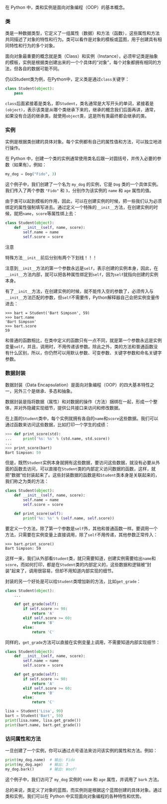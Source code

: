 在 Python 中，类和实例是面向对象编程（OOP）的基本概念。

### 类

类是一种数据类型，它定义了一组属性（数据）和方法（函数），这些属性和方法共同描述了对象的特性和行为。类可以看作是对象的模板或蓝图，用于创建具有相同特性和行为的多个对象。

面向对象最重要的概念就是类（Class）和实例（Instance），必须牢记类是抽象的模板，实例是根据类创建出来的一个个具体的“对象”，每个对象都拥有相同的方法，但各自的数据可能不同。

仍以Student类为例，在Python中，定义类是通过`class`关键字：

```python
class Student(object):
    pass
```

`class`后面紧接着是类名，即`Student`，类名通常是大写开头的单词，紧接着是`(object)`，表示该类是从哪个类继承下来的，继承的概念我们后面再讲，通常，如果没有合适的继承类，就使用`object`类，这是所有类最终都会继承的类。

### 实例

实例是根据类创建的具体对象。每个实例都有自己的属性值和方法，可以独立地进行操作。

在 Python 中，创建一个类的实例通常使用类名后跟一对圆括号，并传入必要的参数（如果有）。例如：

```python
my_dog = Dog("Fido", 3)
```

这个例子中，我们创建了一个名为 `my_dog` 的实例，它是 `Dog` 类的一个具体实例。我们传入了两个参数 `"Fido"` 和 `3`，分别作为该实例的 `name` 和 `age` 属性的值。



由于类可以起到模板的作用，因此，可以在创建实例的时候，把一些我们认为必须绑定的属性强制填写进去。通过定义一个特殊的`__init__`方法，在创建实例的时候，就把`name`，`score`等属性绑上去：

```python
class Student(object):
    def __init__(self, name, score):
        self.name = name
        self.score = score
```

 注意

特殊方法`__init__`前后分别有两个下划线！！！

注意到`__init__`方法的第一个参数永远是`self`，表示创建的实例本身，因此，在`__init__`方法内部，就可以把各种属性绑定到`self`，因为`self`就指向创建的实例本身。

有了`__init__`方法，在创建实例的时候，就不能传入空的参数了，必须传入与`__init__`方法匹配的参数，但`self`不需要传，Python解释器自己会把实例变量传进去：

```plain
>>> bart = Student('Bart Simpson', 59)
>>> bart.name
'Bart Simpson'
>>> bart.score
59
```

和普通的函数相比，在类中定义的函数只有一点不同，就是第一个参数永远是实例变量`self`，并且，调用时，不用传递该参数。除此之外，类的方法和普通函数没有什么区别，所以，你仍然可以用默认参数、可变参数、关键字参数和命名关键字参数。



### 数据封装

数据封装（Data Encapsulation）是面向对象编程（OOP）的四大基本特性之一，另外三个是继承、多态和抽象。

数据封装是指将数据（属性）和对数据的操作（方法）捆绑在一起，形成一个整体，并对外隐藏实现细节，提供公共接口来访问和修改数据。

在上面的`Student`类中，每个实例就拥有各自的`name`和`score`这些数据。我们可以通过函数来访问这些数据，比如打印一个学生的成绩：

```python
>>> def print_score(std):
...     print('%s: %s' % (std.name, std.score))
...
>>> print_score(bart)
Bart Simpson: 59
```

但是，既然`Student`实例本身就拥有这些数据，要访问这些数据，就没有必要从外面的函数去访问，可以直接在`Student`类的内部定义访问数据的函数，这样，就把“数据”给封装起来了。这些封装数据的函数是和`Student`类本身是关联起来的，我们称之为类的方法：

```python
class Student(object):
    def __init__(self, name, score):
        self.name = name
        self.score = score

    def print_score(self):
        print('%s: %s' % (self.name, self.score))
```

要定义一个方法，除了第一个参数是`self`外，其他和普通函数一样。要调用一个方法，只需要在实例变量上直接调用，除了`self`不用传递，其他参数正常传入：

```plain
>>> bart.print_score()
Bart Simpson: 59
```

这样一来，我们从外部看`Student`类，就只需要知道，创建实例需要给出`name`和`score`，而如何打印，都是在`Student`类的内部定义的，这些数据和逻辑被“封装”起来了，调用很容易，但却不用知道内部实现的细节。

封装的另一个好处是可以给`Student`类增加新的方法，比如`get_grade`：

```python
class Student(object):
    ...

    def get_grade(self):
        if self.score >= 90:
            return 'A'
        elif self.score >= 60:
            return 'B'
        else:
            return 'C'
```

同样的，`get_grade`方法可以直接在实例变量上调用，不需要知道内部实现细节：

```python
class Student(object):
    def __init__(self, name, score):
        self.name = name
        self.score = score

    def get_grade(self):
        if self.score >= 90:
            return 'A'
        elif self.score >= 60:
            return 'B'
        else:
            return 'C'

lisa = Student('Lisa', 99)
bart = Student('Bart', 59)
print(lisa.name, lisa.get_grade())
print(bart.name, bart.get_grade())
```

### 访问属性和方法

一旦创建了一个实例，你可以通过点号语法来访问该实例的属性和方法。例如：

```python
print(my_dog.name)  # 输出: Fido
print(my_dog.age)   # 输出: 3
my_dog.bark()       # 输出: Woof!
```

这个例子中，我们访问了 `my_dog` 实例的 `name` 和 `age` 属性，并调用了 `bark` 方法。

总的来说，类定义了对象的蓝图，而实例则是根据这个蓝图创建的具体对象。通过类和实例，我们可以在 Python 中实现面向对象编程的各种特性和优势。